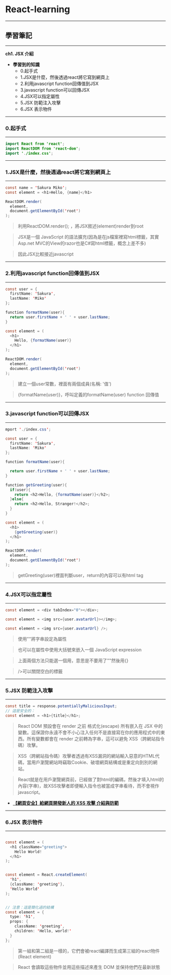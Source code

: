 # React-learning

***
## 學習筆記
***

**ch1. JSX 介紹**

* **學習到的知識**
  * 0.起手式
  * 1.JSX是什麼，然後透過react將它寫到網頁上
  * 2.利用javascript function回傳值到JSX
  * 3.javascript function可以回傳JSX
  * 4.JSX可以指定屬性
  * 5.JSX 防範注入攻擊
  * 6.JSX 表示物件


***
### 0.起手式
***

```java
import React from 'react';
import ReactDOM from 'react-dom';
import './index.css';
```


***
### 1.JSX是什麼，然後透過react將它寫到網頁上
***

```java
const name = 'Sakura Miko';
const element = <h1>Hello, {name}</h1>

ReactDOM.render(
  element,
  document.getElementById('root')
);
```

> 利用ReactDOM.render(); ，將JSX敘述(element)render到root

> JSX是一個 JavaScript 的語法擴充(因為是在js檔案裡寫html標籤，其實Asp.net MVC的View的razor也是C#寫html標籤，概念上差不多)

> 因此JSX比較接近javascript


***
### 2.利用javascript function回傳值到JSX
***

```java
const user = {
  firstName: 'Sakura',
  lastName: 'Miko'
};

function formatName(user){
  return user.firstName + ' ' + user.lastName;
}

const element = (
  <h1>
    Hello, {formatName(user)}
  </h1>
);

ReactDOM.render(
  element,
  document.getElementById('root')
);
```

> 建立一個user常數，裡面有兩個成員(名稱: '值')

> {formatName(user)}，呼叫定義的formatName(user) function 回傳值


***
### 3.javascript function可以回傳JSX
***

```java
mport './index.css';

const user = {
  firstName: 'Sakura',
  lastName: 'Miko'
};

function formatName(user){

  return user.firstName + ' ' + user.lastName;
}

function getGreeting(user){
  if(user){
    return <h2>Hello, {formatName(user)}</h2>;
  }else{
    return <h2>Hello, Stranger!</h2>;
  }
}

const element = (
  <h1>
    {getGreeting(user)}
  </h1>
);

ReactDOM.render(
  element,
  document.getElementById('root')
);
```

> getGreeting(user)裡面判斷user，return的內容可以有html tag

***
### 4.JSX可以指定屬性
***

```java
const element = <div tabIndex="0"></div>;

const element = <img src={user.avatarUrl}></img>;

const element = <img src={user.avatarUrl} />;
```

> 使用""將字串設定為屬性

> 也可以在屬性中使用大括號來嵌入一個 JavaScript expression

> 上面兩個方法只能選一個用，意思是不要用了""然後用{}

> />可以關閉空白的標籤

***
### 5.JSX 防範注入攻擊
***

```java
const title = response.potentiallyMaliciousInput;
// 這是安全的：
const element = <h1>{title}</h1>;
```

> React DOM 預設會在 render 之前 格式化(escape) 所有嵌入在 JSX 中的變數。這保證你永遠不會不小心注入任何不是直接寫在你的應用程式中的東西。所有變數都會在 render 之前轉為字串，這可以避免 XSS（跨網站指令碼）攻擊。

> XSS（跨網站指令碼）攻擊者透過有XSS漏洞的網站輸入惡意的HTML代碼，當用戶瀏覽網站時竊取Cookie、破壞網頁結構或是重定向到別的網站。

> React就是在用戶瀏覽網頁前，已經做了對html的編碼，然後才填入html的內容(字串)，故XSS攻擊者即便輸入指令也被當成字串看待，而不會視作javascript。


* **[【網頁安全】給網頁開發新人的 XSS 攻擊 介紹與防範](https://forum.gamer.com.tw/Co.php?bsn=60292&sn=11267)**

***
### 6.JSX 表示物件
***

```java

const element = (
  <h1 className="greeting">
    Hello World!
  </h1>
);


const element = React.createElement(
  'h1',
  {className: 'greeting'},
  'Hello World'
);


// 注意：這是簡化過的結構
const element = {
  type: 'h1',
  props: {
    className: 'greeting',
    children: 'Hello, world!'
  }
};
```

> 第一組和第二組是一樣的，它們會被react編譯而生成第三組的react物件(React element)

> React 會讀取這些物件並用這些描述來產生 DOM 並保持他們在最新狀態

